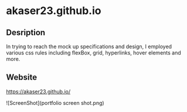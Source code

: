 # akaser23.github.io

## Desription
In trying to reach the mock up specifications and design, I employed various css rules including flexBox, grid, hyperlinks, hover elements and more. 

## Website
https://akaser23.github.io/


![ScreenShot](portfolio screen shot.png)
